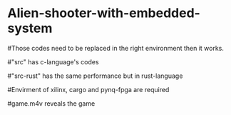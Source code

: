 # Alien-shooter-with-embedded-system

#Those codes need to be replaced in the right environment then it works.

#"src" has c-language's codes

#"src-rust" has the same performance but in rust-language

#Envirment of xilinx, cargo and pynq-fpga are required 

#game.m4v reveals the game
